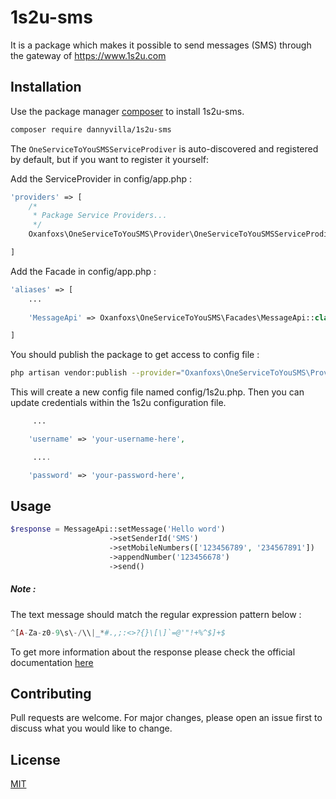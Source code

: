 # 1s2u-sms

It is a package which makes it possible to send messages (SMS) through the gateway of https://www.1s2u.com

## Installation

Use the package manager [composer](https://getcomposer.org/) to install 1s2u-sms.

```bash
composer require dannyvilla/1s2u-sms
```
The `OneServiceToYouSMSServiceProdiver` is auto-discovered and registered by default, but if you want to register it yourself:

Add the ServiceProvider in config/app.php :
```php
'providers' => [
    /*
     * Package Service Providers...
     */
    Oxanfoxs\OneServiceToYouSMS\Provider\OneServiceToYouSMSServiceProdiver::class,

]
```

Add the Facade in config/app.php :

```php
'aliases' => [
    ...
    
    'MessageApi' => Oxanfoxs\OneServiceToYouSMS\Facades\MessageApi::class,

]
```
You should publish the package to get access to config file :

```bash
php artisan vendor:publish --provider="Oxanfoxs\OneServiceToYouSMS\Provider\OneServiceToYouSMSServiceProdiver"
```
This will create a new config file named config/1s2u.php.
Then you can update credentials within the 1s2u configuration file.

```php
     ...

    'username' => 'your-username-here',

     ....

    'password' => 'your-password-here',
```

## Usage

```php
$response = MessageApi::setMessage('Hello word')
                      ->setSenderId('SMS')
                      ->setMobileNumbers(['123456789', '234567891'])
                      ->appendNumber('123456678')
                      ->send()
```
##### Note : 
The text message should match the regular expression pattern below :
```php
^[A-Za-z0-9\s\-/\\|_*#.,;:<>?{}\[\]`=@'"!+%^$]+$
```
To get more information about the response please check the official documentation [here](https://1s2u.com/sms-developers.asp)

## Contributing
Pull requests are welcome. For major changes, please open an issue first to discuss what you would like to change.

## License
[MIT](https://choosealicense.com/licenses/mit/)